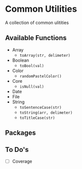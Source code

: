 # Common Utilities
A collection of common ulitities

## Available Functions

- Array
  - `toArray(str, delimeter)`
- Boolean
  - `toBool(val)`
- Color
  - `randomPastelColor()`
- Core
  - `isNull(val)`
- Date
- File
- String
  - `toSentenceCase(str)`
  - `toString(arr, delimeter)`
  - `toTitleCase(str)`

<!-- https://github.com/Travelport-Ukraine/npm-module-boilerplate -->
<!-- https://github.com/krasimir/webpack-library-starter -->

##

## Packages

## To Do's
- [ ] Coverage
